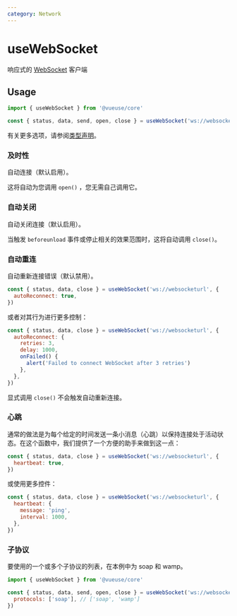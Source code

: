 ```yaml
---
category: Network
---
```


# useWebSocket

响应式的 [WebSocket](https://developer.mozilla.org/en-US/docs/Web/API/WebSocket/WebSocket) 客户端

## Usage

```js
import { useWebSocket } from '@vueuse/core'

const { status, data, send, open, close } = useWebSocket('ws://websocketurl')
```

有关更多选项，请参阅[类型声明](#type-declarations)。

### 及时性

自动连接（默认启用）。

这将自动为您调用 `open()` ，您无需自己调用它。

### 自动关闭

自动关闭连接（默认启用）。

当触发 `beforeunload` 事件或停止相关的效果范围时，这将自动调用 `close()`。

### 自动重连

自动重新连接错误（默认禁用）。

```js
const { status, data, close } = useWebSocket('ws://websocketurl', {
  autoReconnect: true,
})
```

或者对其行为进行更多控制：

```js
const { status, data, close } = useWebSocket('ws://websocketurl', {
  autoReconnect: {
    retries: 3,
    delay: 1000,
    onFailed() {
      alert('Failed to connect WebSocket after 3 retries')
    },
  },
})
```

显式调用 `close()` 不会触发自动重新连接。

### 心跳

通常的做法是为每个给定的时间发送一条小消息（心跳）以保持连接处于活动状态。在这个函数中，我们提供了一个方便的助手来做到这一点：

```js
const { status, data, close } = useWebSocket('ws://websocketurl', {
  heartbeat: true,
})
```

或使用更多控件：

```js
const { status, data, close } = useWebSocket('ws://websocketurl', {
  heartbeat: {
    message: 'ping',
    interval: 1000,
  },
})
```

### 子协议

要使用的一个或多个子协议的列表，在本例中为 soap 和 wamp。

```js
import { useWebSocket } from '@vueuse/core'

const { status, data, send, open, close } = useWebSocket('ws://websocketurl', {
  protocols: ['soap'], // ['soap', 'wamp']
})
```
